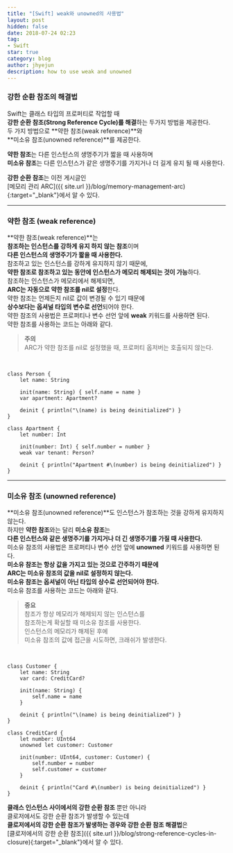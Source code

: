 ```yaml
---
title: "[Swift] weak와 unowned의 사용법"
layout: post
hidden: false
date: 2018-07-24 02:23
tag:
- Swift
star: true
category: blog
author: jhyejun
description: how to use weak and unowned
---
```


### 강한 순환 참조의 해결법
Swift는 클래스 타입의 프로퍼티로 작업할 때<br>
**강한 순환 참조(Strong Reference Cycle)를 해결**하는 두가지 방법을 제공한다.<br>
두 가지 방법으로 **약한 참조(weak reference)**와<br>
**미소유 참조(unowned reference)**를 제공한다.<br>

**약한 참조**는 다른 인스턴스의 생명주기가 짧을 때 사용하며<br>
**미소유 참조**는 다른 인스턴스가 같은 생명주기를 가지거나 더 길게 유지 될 때 사용한다.<br>

**강한 순환 참조**는 이전 게시글인<br>
[메모리 관리 ARC]({{ site.url }}/blog/memory-management-arc){:target="_blank"}에서 알 수 있다.

---

### 약한 참조 (weak reference)
**약한 참조(weak reference)**는<br>
**참조하는 인스턴스를 강하게 유지 하지 않는 참조**이며<br>
**다른 인스턴스의 생명주기가 짧을 때 사용한다.**<br>
참조하고 있는 인스턴스를 강하게 유지하지 않기 때문에,<br>
**약한 참조로 참조하고 있는 동안에 인스턴스가 메모리 해제되는 것이 가능**하다.<br>
참조하는 인스턴스가 메모리에서 해제되면,<br>
**ARC는 자동으로 약한 참조를 nil로 설정**한다.<br>
약한 참조는 언제든지 nil로 값이 변경될 수 있기 때문에<br>
**상수보다는 옵셔널 타입의 변수로 선언**되어야 한다.<br>
약한 참조의 사용법은 프로퍼티나 변수 선언 앞에 **weak** 키워드를 사용하면 된다.<br>
약한 참조를 사용하는 코드는 아래와 같다.<br>

> **주의**<br>
 ARC가 약한 참조를 nil로 설정했을 때, 프로퍼티 옵저버는 호출되지 않는다.<br>
 
<br>

```
class Person {
	let name: String

	init(name: String) { self.name = name }
	var apartment: Apartment?

	deinit { println("\(name) is being deinitialized") }
}
 
class Apartment {
	let number: Int

	init(number: Int) { self.number = number }
	weak var tenant: Person?

	deinit { println("Apartment #\(number) is being deinitialized") }
}
```

---

### 미소유 참조 (unowned reference)
**미소유 참조(unowned reference)**도 인스턴스가 참조하는 것을 강하게 유지하지 않는다.<br>
하지만 **약한 참조**와는 달리 **미소유 참조**는<br>
**다른 인스턴스와 같은 생명주기를 가지거나 더 긴 생명주기를 가질 때 사용한다.**<br>
미소유 참조의 사용법은 프로퍼티나 변수 선언 앞에 **unowned** 키워드를 사용하면 된다.<br>
**미소유 참조는 항상 값을 가지고 있는 것으로 간주하기 때문에**<br>
**ARC는 미소유 참조의 값을 nil로 설정하지 않는다.**<br>
**미소유 참조는 옵셔널이 아닌 타입의 상수로 선언되어야 한다.**<br>
미소유 참조를 사용하는 코드는 아래와 같다.

> **중요**<br>
 참조가 항상 메모리가 해제되지 않는 인스턴스를<br>
 참조하는게 확실할 때 미소유 참조를 사용한다.<br>
 인스턴스의 메모리가 해제된 후에<br>
 미소유 참조의 값에 접근을 시도하면, 크래쉬가 발생한다.<br>

<br>

```
class Customer {
	let name: String
	var card: CreditCard?

	init(name: String) {
		self.name = name
	}

	deinit { println("\(name) is being deinitialized") }
}
 
class CreditCard {
	let number: UInt64
	unowned let customer: Customer

	init(number: UInt64, customer: Customer) {
		self.number = number
		self.customer = customer
	}
	
	deinit { println("Card #\(number) is being deinitialized") }
}
```

**클래스 인스턴스 사이에서의 강한 순환 참조** 뿐만 아니라<br>
클로저에서도 강한 순환 참조가 발생할 수 있는데<br>
**클로저에서의 강한 순환 참조가 발생하는 경우와 강한 순환 참조 해결법**은<br>
[클로저에서의 강한 순환 참조]({{ site.url }}/blog/strong-reference-cycles-in-closure){:target="_blank"}에서 알 수 있다.

